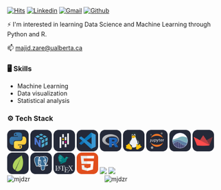 [![Hits](https://hits.seeyoufarm.com/api/count/incr/badge.svg?url=https%3A%2F%2Fgithub.com%2Fmjdzr%2Fmjdzr&count_bg=%2379C83D&title_bg=%23555555&icon=&icon_color=%23E7E7E7&title=Profile+Views&edge_flat=false)](https://hits.seeyoufarm.com)
[![Linkedin](https://img.shields.io/badge/-LinkedIn-blue?style=flat&logo=Linkedin&logoColor=white)](https://www.linkedin.com/in/mjdzr/)
[![Gmail](https://img.shields.io/badge/-Gmail-c14438?style=flat&logo=Gmail&logoColor=white)](mailto:majid.zare@ualberta.ca)
[![Github](https://img.shields.io/github/followers/mjdzr?label=Follow&style=social)](https://github.com/mjdzr)

⚡ I'm interested in learning Data Science and Machine Learning through Python and R.

📫 [majid.zare@ualberta.ca](mailto:majid.zare@ualberta.ca)

### 🖥 Skills

- Machine Learning
- Data visualization
- Statistical analysis

### ⚙️ Tech Stack
<img src="https://github.com/LelouchFR/skill-icons/blob/main/assets/python-auto.svg" style="width:50px; display:inline;">
<img src="https://github.com/LelouchFR/skill-icons/blob/main/assets/numpy-auto.svg" style="width:50px; display:inline;">
<img src="https://github.com/LelouchFR/skill-icons/blob/main/assets/pandas-auto.svg" style="width:50px; display:inline;">
<img src="https://github.com/LelouchFR/skill-icons/blob/main/assets/vscode-auto.svg" style="width:50px; display:inline;">
<img src="https://github.com/LelouchFR/skill-icons/blob/main/assets/r-auto.svg" style="width:50px; display:inline;">
<img src="https://github.com/LelouchFR/skill-icons/blob/main/assets/linux-auto.svg" style="width:50px; display:inline;">
<img src="https://github.com/LelouchFR/skill-icons/blob/main/assets/jupyter-auto.svg" style="width:50px; display:inline;">
<img src="https://github.com/LelouchFR/skill-icons/blob/main/assets/seaborn-auto.svg" style="width:50px; display:inline;">
<img src="https://github.com/LelouchFR/skill-icons/blob/main/assets/streamlit-auto.svg" style="width:50px; display:inline;">
<img src="https://github.com/LelouchFR/skill-icons/blob/main/assets/leaflet-auto.svg" style="width:50px; display:inline;">
<img src="https://github.com/LelouchFR/skill-icons/blob/main/assets/postgresql-auto.svg" style="width:50px; display:inline;">
<img src="https://github.com/LelouchFR/skill-icons/blob/main/assets/latex-auto.svg" style="width:50px; display:inline;">
<img src="https://github.com/LelouchFR/skill-icons/blob/main/assets/html.svg" style="width:50px; display:inline;">
<img src="https://github.com/LelouchFR/skill-icons/blob/main/assets/javascript.svg" style="width:50px; display:inline;">
<img src="https://github.com/LelouchFR/skill-icons/blob/main/assets/css.svg" style="width:50px;">

<div>
  <img width="45%" align="left" src="https://github-readme-stats.vercel.app/api/top-langs?username=mjdzr&show_icons=true&locale=en&layout=compact" alt="mjdzr" />
  <img width="50%"  src="https://github-readme-streak-stats.herokuapp.com/?user=mjdzr&" alt="mjdzr" />
</div>
